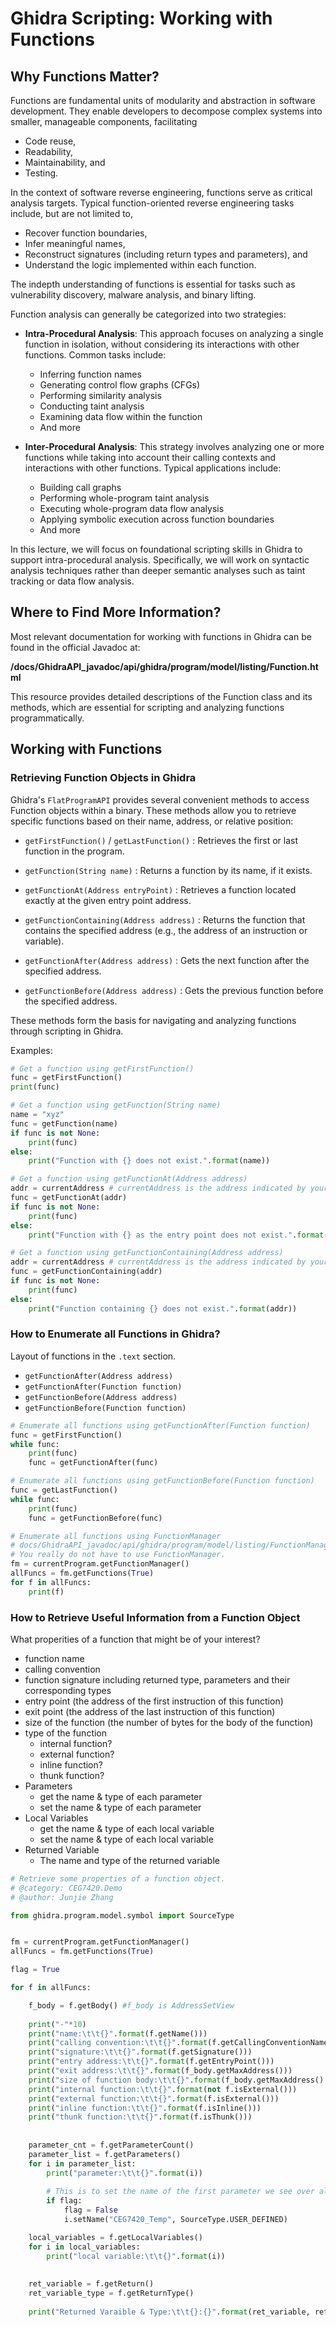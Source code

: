 # **Ghidra Scripting: Working with Functions**

## **Why Functions Matter?**

Functions are fundamental units of modularity and abstraction in software development. They enable developers to decompose complex systems into smaller, manageable components, facilitating 
+ Code reuse, 
+ Readability, 
+ Maintainability, and 
+ Testing. 

In the context of software reverse engineering, functions serve as critical analysis targets. Typical function-oriented reverse engineering tasks include, but are not limited to, 

+ Recover function boundaries, 
+ Infer meaningful names, 
+ Reconstruct signatures (including return types and parameters), and 
+ Understand the logic implemented within each function. 

The indepth understanding of functions is essential for tasks such as vulnerability discovery, malware analysis, and binary lifting.

Function analysis can generally be categorized into two strategies:

+ **Intra-Procedural Analysis**: This approach focuses on analyzing a single function in isolation, without considering its interactions with other functions. Common tasks include:
  + Inferring function names
  + Generating control flow graphs (CFGs)
  + Performing similarity analysis
  + Conducting taint analysis
  + Examining data flow within the function
  + And more

+ **Inter-Procedural Analysis**: This strategy involves analyzing one or more functions while taking into account their calling contexts and interactions with other functions. Typical applications include: 
  + Building call graphs
  + Performing whole-program taint analysis
  + Executing whole-program data flow analysis
  + Applying symbolic execution across function boundaries
  + And more

In this lecture, we will focus on foundational scripting skills in Ghidra to support intra-procedural analysis. Specifically, we will work on syntactic analysis techniques rather than deeper semantic analyses such as taint tracking or data flow analysis.

## **Where to Find More Information?**


Most relevant documentation for working with functions in Ghidra can be found in the official Javadoc at:

**/docs/GhidraAPI_javadoc/api/ghidra/program/model/listing/Function.html**

This resource provides detailed descriptions of the Function class and its methods, which are essential for scripting and analyzing functions programmatically.


## **Working with Functions**

### **Retrieving Function Objects in Ghidra**


Ghidra's `FlatProgramAPI` provides several convenient methods to access Function objects within a binary. These methods allow you to retrieve specific functions based on their name, address, or relative position:

- `getFirstFunction()` / `getLastFunction()` : Retrieves the first or last function in the program.
  
- `getFunction(String name)` : Returns a function by its name, if it exists.



- `getFunctionAt(Address entryPoint)` : Retrieves a function located exactly at the given entry point address.

- `getFunctionContaining(Address address)` : Returns the function that contains the specified address (e.g., the address of an instruction or variable).

- `getFunctionAfter(Address address)`  : Gets the next function after the specified address.

- `getFunctionBefore(Address address)` : Gets the previous function before the specified address.

These methods form the basis for navigating and analyzing functions through scripting in Ghidra.

Examples: 

```python
# Get a function using getFirstFunction()
func = getFirstFunction()
print(func)
```

```python
# Get a function using getFunction(String name)
name = "xyz"
func = getFunction(name)
if func is not None:
	print(func)
else:
	print("Function with {} does not exist.".format(name))
```

```python
# Get a function using getFunctionAt(Address address)
addr = currentAddress # currentAddress is the address indicated by your cursor. 
func = getFunctionAt(addr)
if func is not None:
	print(func)
else:
    print("Function with {} as the entry point does not exist.".format(addr))
```


```python
# Get a function using getFunctionContaining(Address address)
addr = currentAddress # currentAddress is the address indicated by your cursor. 
func = getFunctionContaining(addr)
if func is not None:
	print(func)
else:
	print("Function containing {} does not exist.".format(addr))
```

### **How to Enumerate all Functions in Ghidra?**

Layout of functions in the `.text` section. 


+ `getFunctionAfter(Address address)`
+ `getFunctionAfter(Function function)`
+ `getFunctionBefore(Address address)`
+ `getFunctionBefore(Function function)`

```python
# Enumerate all functions using getFunctionAfter(Function function)
func = getFirstFunction()
while func:
	print(func)
	func = getFunctionAfter(func)
```


```python
# Enumerate all functions using getFunctionBefore(Function function)
func = getLastFunction()
while func:
	print(func)
	func = getFunctionBefore(func)
```

```python
# Enumerate all functions using FunctionManager
# docs/GhidraAPI_javadoc/api/ghidra/program/model/listing/FunctionManager.html
# You really do not have to use FunctionManager. 
fm = currentProgram.getFunctionManager()
allFuncs = fm.getFunctions(True)
for f in allFuncs:
	print(f)
```


### **How to Retrieve Useful Information from a Function Object**

What properities of a function that might be of your interest? 
+ function name
+ calling convention
+ function signature including returned type, parameters and their corresponding types
+ entry point (the address of the first instruction of this function)
+ exit point (the address of the last instruction of this function)
+ size of the function (the number of bytes for the body of the function)
+ type of the function
  + internal function? 
  + external function? 
  + inline function? 
  + thunk function?
+ Parameters
  + get the name & type of each parameter
  + set the name & type of each parameter
+ Local Variables
  + get the name & type of each local variable
  + set the name & type of each local variable
+ Returned Variable
  + The name and type of the returned variable


```python
# Retrieve some properties of a function object.
# @category: CEG7420.Demo
# @author: Junjie Zhang

from ghidra.program.model.symbol import SourceType


fm = currentProgram.getFunctionManager()
allFuncs = fm.getFunctions(True)

flag = True

for f in allFuncs:

    f_body = f.getBody() #f_body is AddressSetView
    
    print("-"*10)
    print("name:\t\t{}".format(f.getName()))
    print("calling convention:\t\t{}".format(f.getCallingConventionName()))
    print("signature:\t\t{}".format(f.getSignature()))
    print("entry address:\t\t{}".format(f.getEntryPoint()))
    print("exit address:\t\t{}".format(f_body.getMaxAddress()))
    print("size of function body:\t\t{}".format(f_body.getMaxAddress().subtract(f.getEntryPoint())))
    print("internal function:\t\t{}".format(not f.isExternal()))
    print("external function:\t\t{}".format(f.isExternal()))
    print("inline function:\t\t{}".format(f.isInline()))
    print("thunk function:\t\t{}".format(f.isThunk()))
    
    
    parameter_cnt = f.getParameterCount()
    parameter_list = f.getParameters()
    for i in parameter_list:
        print("parameter:\t\t{}".format(i))
        
        # This is to set the name of the first parameter we see over all functions. 
        if flag:
            flag = False
            i.setName("CEG7420_Temp", SourceType.USER_DEFINED) 

    local_variables = f.getLocalVariables()
    for i in local_variables:
        print("local variable:\t\t{}".format(i))
        
        
    ret_variable = f.getReturn()
    ret_variable_type = f.getReturnType()
    
    print("Returned Varaible & Type:\t\t{}:{}".format(ret_variable, ret_variable_type))
```